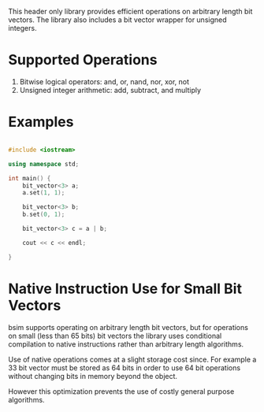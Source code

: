 This header only library provides efficient operations on arbitrary length bit
vectors. The library also includes a bit vector wrapper for unsigned integers.

# Supported Operations

1. Bitwise logical operators: and, or, nand, nor, xor, not
2. Unsigned integer arithmetic: add, subtract, and multiply

# Examples

```cpp

#include <iostream>

using namespace std;

int main() {
    bit_vector<3> a;
    a.set(1, 1);

    bit_vector<3> b;
    b.set(0, 1);

    bit_vector<3> c = a | b;

    cout << c << endl;

}
```

# Native Instruction Use for Small Bit Vectors

bsim supports operating on arbitrary length bit vectors, but for operations on small (less than 65 bits) bit vectors the library uses conditional compilation to native instructions rather than arbitrary length algorithms.

Use of native operations comes at a slight storage cost since. For example a 33 bit vector must be stored as 64 bits in order to use 64 bit operations without changing bits in memory beyond the object.

However this optimization prevents the use of costly general purpose algorithms.